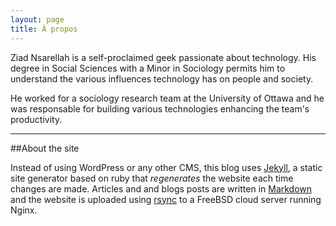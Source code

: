 ```yaml
---
layout: page
title: À propos
---
```


Ziad Nsarellah is a self-proclaimed geek passionate about technology. His degree in Social Sciences with a Minor in Sociology permits him to understand the various influences technology has on people and society.

He worked for a sociology research team at the University of Ottawa and he was responsable for building various technologies enhancing the team's productivity. 

***

##About the site

Instead of using WordPress or any other CMS, this blog uses [Jekyll](http://jekyllrb.com/), a static site generator based on ruby that *regenerates* the website each time changes are made.
Articles and and blogs posts are written in [Markdown](https://help.github.com/articles/markdown-basics/) and the website is uploaded using [rsync](https://en.wikipedia.org/wiki/Rsync) to a FreeBSD cloud server running Nginx. 
